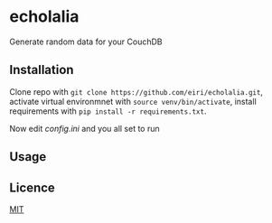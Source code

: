 # echolalia
Generate random data for your CouchDB

## Installation

Clone repo with `git clone https://github.com/eiri/echolalia.git`, activate virtual environmnet with `source venv/bin/activate`, install requirements with `pip install -r requirements.txt`.

Now edit _config.ini_ and you all set to run

## Usage

## Licence

[MIT](https://github.com/eiri/echolalia/blob/master/LICENSE)
